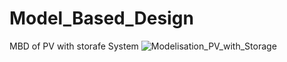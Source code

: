 # Model_Based_Design
MBD of PV with storafe System
![Modelisation_PV_with_Storage](https://user-images.githubusercontent.com/93321915/161063698-fae46c3c-2f0c-41d0-aa50-efb1342e6918.JPG)
